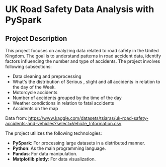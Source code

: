 # UK Road Safety Data Analysis with PySpark

## Project Description

This project focuses on analyzing data related to road safety in the United Kingdom.
The goal is to understand patterns in road accident data, identify factors influencing the number and type of accidents.
The project involves following subsections: 

- Data cleaning and preprocessing
- What's the distribution of Serious , slight and all accidents in relation to the day of the Week.
- Motorcycle accidents
- Number of accidents grouped by the time of the day
- Weather condictions in relation to fatal accidents
- Accidents on the map

Data from: https://www.kaggle.com/datasets/tsiaras/uk-road-safety-accidents-and-vehicles?select=Vehicle_Information.csv

The project utilizes the following technologies:

- **PySpark**: For processing large datasets in a distributed manner.
- **Python**: As the main programming language.
- **Pandas**: For data manipulation.
- **Matplotlib** **plotly**: For data visualization.
